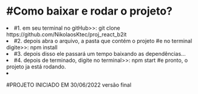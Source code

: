 <h1>#Como baixar e rodar o projeto?</h1>
<li>#1. em seu terminal no gitHub>>: git clone https://github.com/NikolaosKtec/proj_react_b2it</li>
<li>#2. depois abra o arquivo, a pasta que contém o projeto
#e no terminal digite>>: npm install</li>
<li>#3. depois disso ele passará um tempo baixando as dependências...</li>
<li>#4. depois de terminado, digite no terminal>>: npm start
#e pronto, o projeto ja está rodando.</li>
<li></li>


 


#PROJETO INICIADO EM 30/06/2022
    versão final

